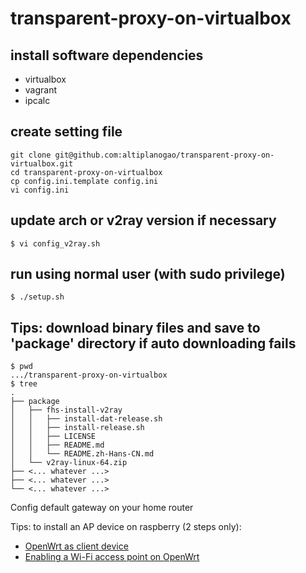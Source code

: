 # transparent-proxy-on-virtualbox

<!-- https://guide.v2fly.org/en_US/app/transparent_proxy.html#pros -->

## install software dependencies

* virtualbox
* vagrant
* ipcalc

## create setting file

``` shell
git clone git@github.com:altiplanogao/transparent-proxy-on-virtualbox.git
cd transparent-proxy-on-virtualbox
cp config.ini.template config.ini
vi config.ini
```

## update arch or v2ray version if necessary
```
$ vi config_v2ray.sh
```

## run using normal user (with sudo privilege)
``` shell
$ ./setup.sh
```

## Tips: download binary files and save to 'package' directory if auto downloading fails
```
$ pwd
.../transparent-proxy-on-virtualbox
$ tree
.
├── package
│   ├── fhs-install-v2ray
│   │   ├── install-dat-release.sh
│   │   ├── install-release.sh
│   │   ├── LICENSE
│   │   ├── README.md
│   │   └── README.zh-Hans-CN.md
│   └── v2ray-linux-64.zip
├── <... whatever ...>
├── <... whatever ...>
└── <... whatever ...>
```

Config default gateway on your home router

Tips: to install an AP device on raspberry (2 steps only):
* [OpenWrt as client device](https://openwrt.org/docs/guide-user/network/openwrt_as_clientdevice)
* [Enabling a Wi-Fi access point on OpenWrt](https://openwrt.org/docs/guide-quick-start/basic_wifi)
